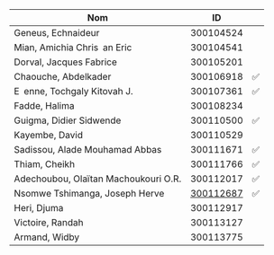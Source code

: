 

| Nom                                  | ID        |                    |
|--------------------------------------|-----------|--------------------|
| Geneus, Echnaideur                   | 300104524 |                    | 
| Mian, Amichia Chris an Eric          | 300104541 |                    |  
| Dorval, Jacques Fabrice              | 300105201 |                    |
| Chaouche, Abdelkader                 | 300106918 | :white_check_mark: |
| E enne, Tochgaly Kitovah J.          | 300107361 | :white_check_mark: |
| Fadde, Halima                        | 300108234 |       |
| Guigma, Didier Sidwende              | 300110500 | :white_check_mark: |
| Kayembe, David                       | 300110529 |       |
| Sadissou, Alade Mouhamad Abbas       | 300111671 | :white_check_mark: |
| Thiam, Cheikh                        | 300111766 | :white_check_mark: |
| Adechoubou, Olaïtan Machoukouri O.R. | 300112017 | :white_check_mark: |
| Nsomwe Tshimanga, Joseph Herve       | [300112687](300112687) | :white_check_mark: |
| Heri, Djuma                          | 300112917 |       |
| Victoire, Randah                     | 300113127 |       |
| Armand, Widby                        | 300113775 |       |
